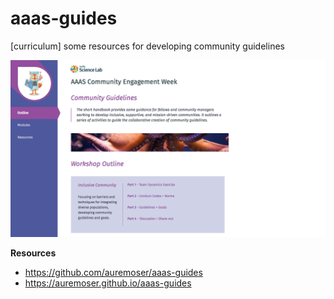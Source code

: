 # aaas-guides
[curriculum] some resources for developing community guidelines

<img src="assets/images/site.png" alt="site sample"> 

**Resources**

* https://github.com/auremoser/aaas-guides
* https://auremoser.github.io/aaas-guides